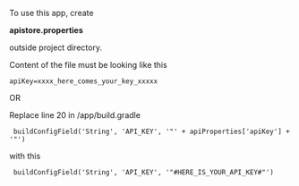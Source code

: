 To use this app, create 

**apistore.properties** 

outside project directory.

Content of the file must be looking like this

`apiKey=xxxx_here_comes_your_key_xxxxx`

OR

Replace line 20 in /app/build.gradle

`` buildConfigField('String', 'API_KEY', '"' + apiProperties['apiKey'] + '"')``

with this

` buildConfigField('String', 'API_KEY', '"#HERE_IS_YOUR_API_KEY#"')`